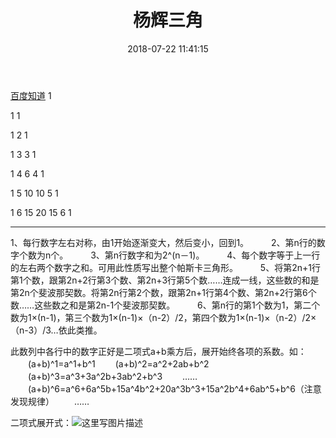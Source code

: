 ﻿---
title: 杨辉三角
date: 2018-07-22 11:41:15
tags:
- 数学
- 杨辉三角
categories:
- ACM
password:
abstract:
message:
description:
top:
---


[百度知道](https://zhidao.baidu.com/question/367384574464313844.html)
1 

1 1 

1 2 1 

1 3 3 1 

1 4 6 4 1 

1 5 10 10 5 1 

1 6 15 20 15 6 1 


---

<!--more-->
1、每行数字左右对称，由1开始逐渐变大，然后变小，回到1。 　　
2、第n行的数字个数为n个。 　　
3、第n行数字和为2^(n－1)。 　　
4、每个数字等于上一行的左右两个数字之和。可用此性质写出整个帕斯卡三角形。 　　 
5、将第2n+1行第1个数，跟第2n+2行第3个数、第2n+3行第5个数……连成一线，这些数的和是第2n个斐波那契数。将第2n行第2个数，跟第2n+1行第4个数、第2n+2行第6个数……这些数之和是第2n-1个斐波那契数。 　　
6、第n行的第1个数为1，第二个数为1×(n-1)，第三个数为1×(n-1)×（n-2）/2，第四个数为1×(n-1)×（n-2）/2×（n-3）/3…依此类推。 

此数列中各行中的数字正好是二项式a+b乘方后，展开始终各项的系数。如：
　　(a+b)^1=a^1+b^1
　　(a+b)^2=a^2+2ab+b^2
　　(a+b)^3=a^3+3a^2b+3ab^2+b^3
　　……
　　(a+b)^6=a^6+6a^5b+15a^4b^2+20a^3b^3+15a^2b^4+6ab^5+b^6（注意发现规律）
　　……

二项式展开式：![这里写图片描述](:category/杨辉三角/20180721192815130.jpg)